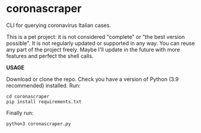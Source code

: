 # coronascraper
CLI for querying coronavirus Italian cases.

This is a pet project: it is not considered "complete" or "the best version possible".
It is not regularly updated or supported in any way. You can reuse any part of the project freely.
Maybe I'll update in the future with more features and perfect the shell calls.

 **USAGE**

Download or clone the repo.
Check you have a version of Python (3.9 recommended) installed.
Run:
```
cd coronascraper
pip install requirements.txt
```

Finally run:

```
python3 coronascraper.py
```

